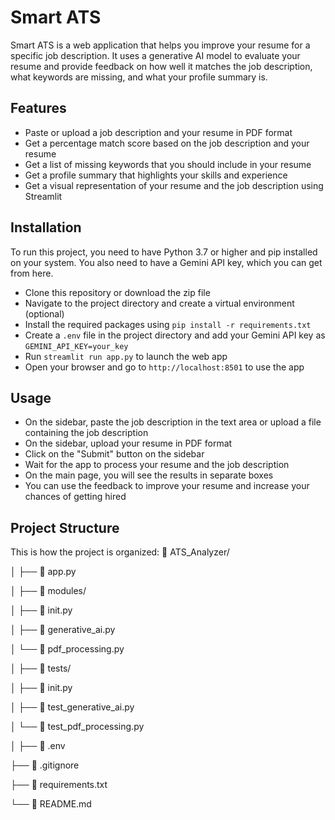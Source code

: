 

# Smart ATS

Smart ATS is a web application that helps you improve your resume for a specific job description. It uses a generative AI model to evaluate your resume and provide feedback on how well it matches the job description, what keywords are missing, and what your profile summary is.

## Features

- Paste or upload a job description and your resume in PDF format
- Get a percentage match score based on the job description and your resume
- Get a list of missing keywords that you should include in your resume
- Get a profile summary that highlights your skills and experience
- Get a visual representation of your resume and the job description using Streamlit

## Installation

To run this project, you need to have Python 3.7 or higher and pip installed on your system. You also need to have a Gemini API key, which you can get from here.

- Clone this repository or download the zip file
- Navigate to the project directory and create a virtual environment (optional)
- Install the required packages using `pip install -r requirements.txt`
- Create a `.env` file in the project directory and add your Gemini API key as `GEMINI_API_KEY=your_key`
- Run `streamlit run app.py` to launch the web app
- Open your browser and go to `http://localhost:8501` to use the app

## Usage

- On the sidebar, paste the job description in the text area or upload a file containing the job description
- On the sidebar, upload your resume in PDF format
- Click on the "Submit" button on the sidebar
- Wait for the app to process your resume and the job description
- On the main page, you will see the results in separate boxes
- You can use the feedback to improve your resume and increase your chances of getting hired

## Project Structure

This is how the project is organized:
📁 ATS_Analyzer/ 


│ ├── 🐍 app.py



│ ├── 📁 modules/

│ ├── 🐍 init.py 

│ ├── 🐍 generative_ai.py 

│ └── 🐍 pdf_processing.py 



│ ├── 📁 tests/


│ ├── 🐍 init.py 

│ ├── 🐍 test_generative_ai.py 

│ └── 🐍 test_pdf_processing.py 


│ ├── 🔑 .env


├── 🚫 .gitignore


├── 📝 requirements.txt


└── 📄 README.md

